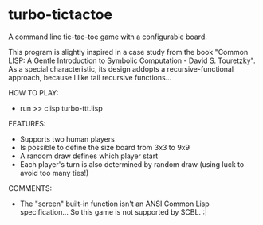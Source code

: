 # turbo-tictactoe

A command line tic-tac-toe game with a configurable board.

This program is slightly inspired in a case study from the book "Common LISP: A Gentle Introduction to Symbolic Computation - David S. Touretzky".
As a special characteristic, its design addopts a recursive-functional approach, because I like tail recursive functions...

HOW TO PLAY:
- run >> clisp turbo-ttt.lisp

FEATURES:
- Supports two human players
- Is possible to define the size board from 3x3 to 9x9
- A random draw defines which player start
- Each player's turn is also determined by random draw (using luck to avoid too many ties!)

COMMENTS:
- The "screen" built-in function isn't an ANSI Common Lisp specification... So this game is not supported by SCBL. :|
